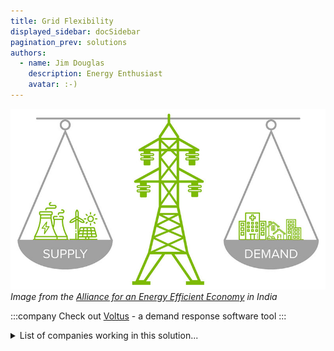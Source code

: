 ```yaml
---
title: Grid Flexibility
displayed_sidebar: docSidebar
pagination_prev: solutions
authors:
  - name: Jim Douglas
    description: Energy Enthusiast
    avatar: :-)
---
```

![Cover Image](../static/img/grid-flexibility.jpg)
*Image from the [Alliance for an Energy Efficient Economy](https://aeee.in/why-indian-grid-operators-need-to-acknowledge-demand-flexibility-for-optimal-grid-operation/) in India*

:::company
Check out [Voltus](https://voltus.co) - a demand response software tool
:::

<details>
        <summary>List of companies working in this solution...</summary>
         <em>Note: this is an experimental feature. Accuracy not guaranteed</em>
        <div>
            <ul>
             
                <li><a href="https://Joyride.city">Joyridecity</a></li>
            
                <li><a href="https://sympower.net">Sympower</a></li>
            
                <li><a href="https://predictiveanalyticsworldclimate.com">Predictive Analytics World Climate</a></li>
            
                <li><a href="https://tempusenergy.com">Tempus Energy</a></li>
            
                <li><a href="https://firstlightfusion.com">First Light Fusion</a></li>
            
                <li><a href="https://abundanceinvestment.com">Abundance Investment</a></li>
            
                <li><a href="https://JupiterIntel.com">Jupiter Intelligence</a></li>
            
            </ul>
        </div>
        </details>


:::company job openings
  #### [View open jobs in this Solution](https://climatebase.org/jobs?l=&q=&drawdown_solutions=Grid+Flexibility)
:::

## Overview

Grid flexibility refers to the capability of the electric grid to accommodate diverse energy sources and dynamically adapt to changing demand and supply conditions, enhancing efficiency and resilience.

## Progress Made

1. **Smart meters:** These devices gauge and regulate electricity usage in real-time, providing data to optimize the grid and curtail waste.
2. **Battery storage:** Enabling surplus renewable energy storage and subsequent dispatch when needed, mitigating the variability of renewable energy sources.
3. **Demand response:** This technology enables real-time electricity demand management, curbing peak demand and lessening reliance on polluting power plants.
4. **Virtual Power Plants**: networks of decentralized, medium-scale, power-generating units such as wind farms, solar parks, and combined-heat-and-power units, as well as flexible power consumers and storage systems.

## Demand Response

:::book Definition
A **Demand Response** program is an agreement between an electricity consumer and - typically - a utility, that allows the utility to "turn down" the power consumption of a distributed energy resources (DER) during times of peak load.
:::

For example, imagine that it's 6:00 PM on a 110-degree day in Tucson, AZ in the USA. Many local residents have come home from work and are running their air conditioning at maximum power. This puts extreme load on the electrical grid. A utility with a demand response program can signal enrolled air conditioning units to change their thermostats from 75 degrees to 77 degrees, thereby reducing electricity demand from the grid. Without a VPP or demand response program, the utility would have to meet demand by adding capacity to the grid using a "peaker" plant. These are power plants, usually fueled by natural gas, that are held in reserve and only used at times of peak demand.

## Virtual Power Plant

:::book definition
A **Virtual Power Plant (VPP)** is a network of decentralized, medium-scale, power-generating units such as wind farms, solar parks, and combined-heat-and-power units, as well as flexible power consumers and storage systems. 
:::

VPPs aggregate the energy supply of DERs and makes that supply available in wholesale power markets. A DER can be any internet connected device (smart thermostat, air conditioner, electric car) that is enrolled in a Demand Response program.

Key contributors in the progress of these technologies are Green Mountain Power, a leader in smart meter deployment, Tesla, a prominent battery storage manufacturer, and EnerNOC, a provider of demand response services. Their efforts are instrumental in enhancing grid efficiency and reducing greenhouse gas emissions.

## Leading Companies

Leading companies in the VPP sector include:

* [ABB](https://new.abb.com/power-generation/energy-management/optimax-solution-suite/optimax-for-virtual-power-plants)
* [Siemens](https://press.siemens.com/global/en/pressrelease/siemens-expands-green-energy-potential-virtual-power-plants)
* [GE](https://www.gegridsolutions.com/powerd/catalog/gridnode-der-management.htm)
* [AutoGrid](https://www.auto-grid.com/solution/virtual-power-plant/)
* [Enel X](https://www.enelx.com/n-a/en/home)
* [Hitachi Ltd.](https://www.hitachienergy.com/products-and-solutions/grid-edge-solutions/our-offering/e-mesh/ems)
* [Mitsubishi](https://www.mitsubishielectric.com/en/sustainability/management/social_contributions/energy/index.html)
* [AGL Energy](https://www.agl.com.au/residential/energy/solar-and-batteries/solar-batteries/virtual-power-plant)

## Lessons Learned

Essential lessons derived from grid flexibility implementation for climate change reversal encompass:

1. **Strategic Planning:** A clear and concise plan is crucial, outlining goals and available resources.
2. **Diverse Approaches:** Grid flexibility can be achieved through energy storage, demand response, and load management.
3. **Emission Reduction:** Effective grid flexibility implementation can substantially reduce carbon emissions.
4. **Challenges Abound:** Challenges such as high upfront costs, standardization gaps, and technical intricacies need addressing.

Despite obstacles, grid flexibility remains a vital solution for climate change. Collaborative efforts by entities like Tesla, Green Mountain Power, and the Electric Power Research Institute are pivotal in advancing and implementing grid flexibility solutions.

## Challenges Ahead

Predominant challenges confronting the development and implementation of Grid Flexibility include:

1. **Technical Hurdles:**

   * Adapting grid flexibility to existing grid infrastructure necessitates costly and time-consuming upgrades.
   * Ongoing technical complexities demand resolution before widespread adoption.
2. **Economic Obstacles:**

   * Lack of an existing market for grid flexibility hampers investment and scalability.
   * Higher costs relative to existing technologies could hinder market competitiveness.
3. **Social Barriers:**

   * Limited public awareness of grid flexibility and its advantages poses implementation resistance.
   * Insufficient government backing might impede widespread adoption.

## Best Path Forward

To effectively mitigate climate change effects, the ideal path forward for Grid Flexibility involves:

1. **Gradual Scaling:** Thorough testing on a smaller scale before larger-scale implementation ensures effectiveness and problem mitigation.
2. **Public Education:** Ongoing public awareness campaigns highlighting technology benefits and climate change mitigation aspects.
3. **Collaboration:** Continued engagement with governments and utility companies for widespread adoption.

Collective efforts in technology development, public engagement, and strategic collaboration will propel the realization of grid flexibility's potential in climate change mitigation.